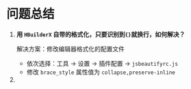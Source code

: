 # 问题总结

1. **用 `HBuilderX` 自带的格式化，只要识别到`{}`就换行，如何解决？**

   解决方案：修改编辑器格式化的配置文件

   - 依次选择：工具 → 设置 → 插件配置 → `jsbeautifyrc.js`
   - 修改 `brace_style` 属性值为 `collapse,preserve-inline`

2. 